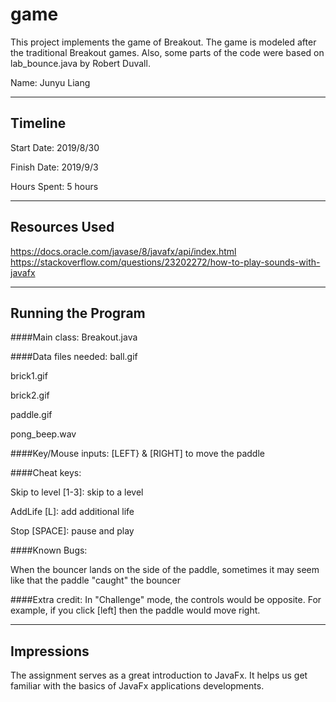 game
====

This project implements the game of Breakout. The game is modeled after the traditional Breakout games. Also, some parts of the code were based on  lab_bounce.java by Robert Duvall.

Name: Junyu Liang
____

## Timeline

Start Date: 2019/8/30

Finish Date: 2019/9/3

Hours Spent: 5 hours
____

## Resources Used
https://docs.oracle.com/javase/8/javafx/api/index.html
https://stackoverflow.com/questions/23202272/how-to-play-sounds-with-javafx


____
## Running the Program

####Main class: 
Breakout.java

####Data files needed: 
ball.gif

brick1.gif

brick2.gif

paddle.gif

pong_beep.wav

####Key/Mouse inputs: 
[LEFT} & [RIGHT] to move the paddle


####Cheat keys:

Skip to level [1-3]: skip to a level

AddLife [L]: add additional life

Stop [SPACE]: pause and play

####Known Bugs:

When the bouncer lands on the side of the paddle, sometimes it may seem like that the paddle "caught" the bouncer

####Extra credit:
In "Challenge" mode, the controls would be opposite. For example, if you click [left] then the paddle would move right.
____
## Impressions
The assignment serves as a great introduction to JavaFx. It helps us get familiar with the basics of JavaFx applications developments. 
